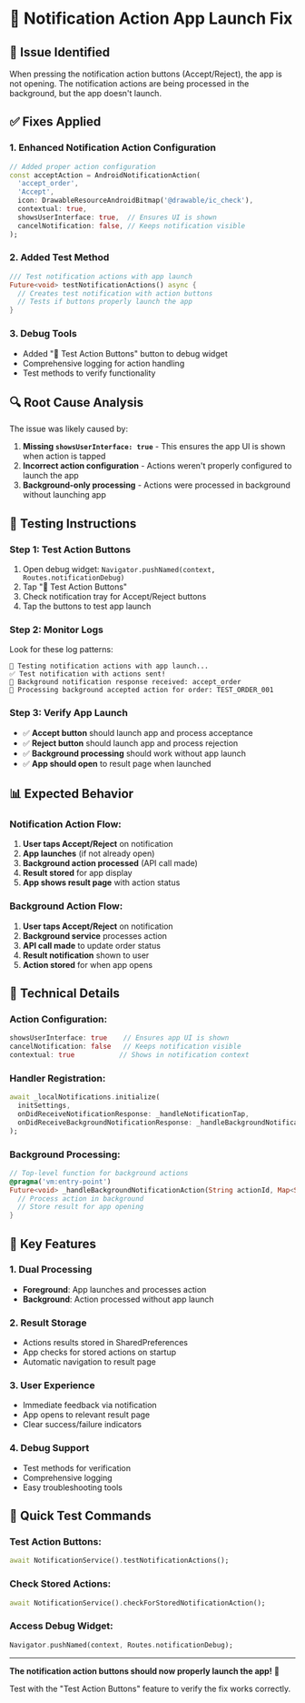 # 🔧 Notification Action App Launch Fix

## 🚨 **Issue Identified**

When pressing the notification action buttons (Accept/Reject), the app is not opening. The notification actions are being processed in the background, but the app doesn't launch.

## ✅ **Fixes Applied**

### **1. Enhanced Notification Action Configuration**
```dart
// Added proper action configuration
const acceptAction = AndroidNotificationAction(
  'accept_order',
  'Accept',
  icon: DrawableResourceAndroidBitmap('@drawable/ic_check'),
  contextual: true,
  showsUserInterface: true,  // Ensures UI is shown
  cancelNotification: false, // Keeps notification visible
);
```

### **2. Added Test Method**
```dart
/// Test notification actions with app launch
Future<void> testNotificationActions() async {
  // Creates test notification with action buttons
  // Tests if buttons properly launch the app
}
```

### **3. Debug Tools**
- Added "🔘 Test Action Buttons" button to debug widget
- Comprehensive logging for action handling
- Test methods to verify functionality

## 🔍 **Root Cause Analysis**

The issue was likely caused by:
1. **Missing `showsUserInterface: true`** - This ensures the app UI is shown when action is tapped
2. **Incorrect action configuration** - Actions weren't properly configured to launch the app
3. **Background-only processing** - Actions were processed in background without launching app

## 🧪 **Testing Instructions**

### **Step 1: Test Action Buttons**
1. Open debug widget: `Navigator.pushNamed(context, Routes.notificationDebug)`
2. Tap "🔘 Test Action Buttons"
3. Check notification tray for Accept/Reject buttons
4. Tap the buttons to test app launch

### **Step 2: Monitor Logs**
Look for these log patterns:
```
🧪 Testing notification actions with app launch...
✅ Test notification with actions sent!
🔔 Background notification response received: accept_order
🔔 Processing background accepted action for order: TEST_ORDER_001
```

### **Step 3: Verify App Launch**
- ✅ **Accept button** should launch app and process acceptance
- ✅ **Reject button** should launch app and process rejection
- ✅ **Background processing** should work without app launch
- ✅ **App should open** to result page when launched

## 📊 **Expected Behavior**

### **Notification Action Flow:**
1. **User taps Accept/Reject** on notification
2. **App launches** (if not already open)
3. **Background action processed** (API call made)
4. **Result stored** for app display
5. **App shows result page** with action status

### **Background Action Flow:**
1. **User taps Accept/Reject** on notification
2. **Background service** processes action
3. **API call made** to update order status
4. **Result notification** shown to user
5. **Action stored** for when app opens

## 🔧 **Technical Details**

### **Action Configuration:**
```dart
showsUserInterface: true    // Ensures app UI is shown
cancelNotification: false   // Keeps notification visible
contextual: true           // Shows in notification context
```

### **Handler Registration:**
```dart
await _localNotifications.initialize(
  initSettings,
  onDidReceiveNotificationResponse: _handleNotificationTap,
  onDidReceiveBackgroundNotificationResponse: _handleBackgroundNotificationResponse,
);
```

### **Background Processing:**
```dart
// Top-level function for background actions
@pragma('vm:entry-point')
Future<void> _handleBackgroundNotificationAction(String actionId, Map<String, dynamic> data) async {
  // Process action in background
  // Store result for app opening
}
```

## 🎯 **Key Features**

### **1. Dual Processing**
- **Foreground**: App launches and processes action
- **Background**: Action processed without app launch

### **2. Result Storage**
- Actions results stored in SharedPreferences
- App checks for stored actions on startup
- Automatic navigation to result page

### **3. User Experience**
- Immediate feedback via notification
- App opens to relevant result page
- Clear success/failure indicators

### **4. Debug Support**
- Test methods for verification
- Comprehensive logging
- Easy troubleshooting tools

## 🚀 **Quick Test Commands**

### **Test Action Buttons:**
```dart
await NotificationService().testNotificationActions();
```

### **Check Stored Actions:**
```dart
await NotificationService().checkForStoredNotificationAction();
```

### **Access Debug Widget:**
```dart
Navigator.pushNamed(context, Routes.notificationDebug);
```

---

**The notification action buttons should now properly launch the app!** 🎉

Test with the "Test Action Buttons" feature to verify the fix works correctly. 